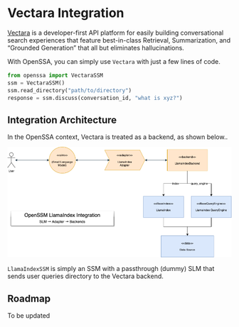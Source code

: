 # Vectara Integration

[Vectara](https://vectara.com/) is a developer-first API platform for easily building conversational search experiences that feature best-in-class Retrieval, Summarization, and “Grounded Generation” that all but eliminates hallucinations.

With OpenSSA, you can simply use `Vectara` with just a few lines of code.

```python
from openssa import VectaraSSM
ssm = VectaraSSM()
ssm.read_directory("path/to/directory")
response = ssm.discuss(conversation_id, "what is xyz?")
```

## Integration Architecture

In the OpenSSA context, Vectara is treated as a backend, as shown below..

![LlamaIndex Integration](../diagrams/ssm-llama-index-integration.drawio.png)

`LlamaIndexSSM` is simply an SSM with a passthrough (dummy) SLM that sends user queries directory to the Vectara backend.

## Roadmap
To be updated
